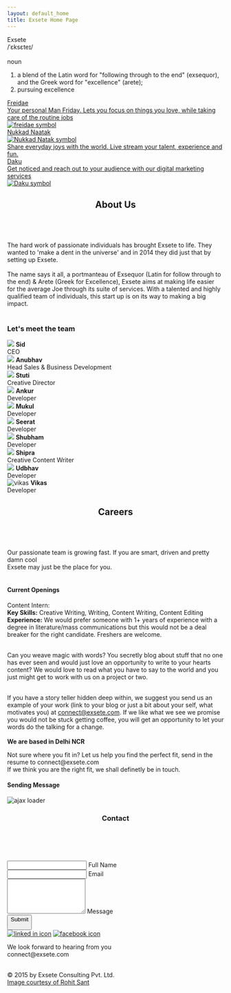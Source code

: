 ```yaml
---
layout: default_home
title: Exsete Home Page
---
```

<!--home page-->
<div class="row top-pad back-col home-div-pos backgrnd-img main-page" id="home-page" data-tag="hme">
    <div id="image-text">
        <div>
            <span id="logo-name">Exsete</span>
            <br/>
            <span id="logo-phonetics">/ˈɛksɛteɪ/</span>
            <span id="audio-cont">
            <input src="data:image/png;base64,iVBORw0KGgoAAAANSUhEUgAAAA4AAAAOCAYAAAAfSC3RAAAAAXNSR0IArs4c6QAAAARnQU1BAACxjwv8YQUAAAAJcEhZcwAADsMAAA7DAcdvqGQAAAAYdEVYdFNvZnR3YXJlAHBhaW50Lm5ldCA0LjAuNWWFMmUAAAC5SURBVDhPldIxDgFBFMbx1ejEBYg4AeeQuIZIRIGEVica56DUoXIEiTu4wUahGP9P3siE2WVe8svOe7NvM9l5mXOuSMOec2zRsfzlvfhQx9XWfdzwwMRq0cYqzlD4Wg17FYgBvhor2MFHuKcPnpCjGW7IBmGoNkLP1i3oyCslZaH9Je5oW37A5d9GxQzK18hTGsdIboweNZT0c0K/ruOI6HX4F8oGYIjkkZtarbBR/JAvoCHvWg6XPQFIbJkvWIc2TwAAAABJRU5ErkJggg==" type="image" id="btn-audio"/>
            <audio src="/data/exsete.mp3" preload="auto" id="audio">Your browser doesnt support audio</audio>
            </span>
            <br />
            <br />
            <span id="logo-pos">noun</span>
            <ol id="logo-def-ol">
            <li class="logo-def-li">a blend of the Latin word for "following through to the end" (exsequor), and the Greek word for "excellence" (arete);</li>
            <li>pursuing excellence</li>
            </ol>
        </div>
    </div>
    <div id="links">
        <!--section 1: Freidae-->
        <a href="http://www.freidae.com" id="freidae-a-out">
            <div class="col-sm-3 section-div" id="section-1">
                <div class="sec-1 div-box-bck" id="section-sub-1">
                    <span class="text-home" id="sention-h-1">
                    Freidae
                    </span>
                    <br/>
                        <div class="text-details collapse" id="section-t-1">
                        Your personal Man Friday. Lets you focus on things you love, while taking care of the routine jobs
                        </div>
                        <img src="data/img/Freidae%20Logo.png" alt="freidae symbol" id="freidae-symbol" class="symbol"/>
                </div>
            </div>
        </a>
        <!--section 2: Nukkad Naatak-->
        <a href="http://www.nukkadnaatak.com" id="nukkad-a-out">
        <div class="col-sm-3 section-div" id="section-2">
            <div class="sec-1 div-box-bck" id="section-sub-2">
                <span class="text-home" id="section-h-2">
                Nukkad Naatak
                <br/>
                <img src="data/img/n2%20logo.png" alt="Nukkad Natak symbol" id="Nukkad-Natak-symbol" class="symbol"/>
                </span>
                <div class="text-details collapse" id="section-t-2">
                Share everyday joys with the world. Live stream your talent, experience and fun.  
                </div>
            </div>
        </div>
        </a>
        <!--section 3: Daku-->
        <a href="http://www.daku.net.in" id="daku-a-out">
            <div class="col-sm-3 section-div" id="section-3">
            <div class="sec-1 div-box-bck" id="section-sub-3">
                <span class="text-home" id="section-h-3">
                Daku
                </span>
                <br/>
                    <div class="text-details collapse" id="section-t-3">
                    Get noticed and reach out to your audience with our digital marketing services
                    </div>
                    <img src="data/img/Daku%20logo.png" alt="Daku symbol" id="Daku-symbol" class="symbol"/>
            </div>
        </div>
        </a>
    </div>
    <div class="scrolle-arrow">
        <a href="#about" class="anchorLink"><span class="glyphicon glyphicon-chevron-down color-white"></span></a>
    </div>
</div>
<!--about us-->
<div id="about-us-container" class="container-fluid pad-0 back-col main-page" data-tag="abt">
    <a id="about" class="pagelink"></a>
    <header class="pad-l-r-15">
    <h2><b>About Us</b></h2>
    </header><br/>
    <section class="font-18 pad-l-r-15">
    <span>The hard work of passionate individuals  has brought Exsete to life. They wanted to 'make a dent in the universe' and in 2014 they did just that by setting up Exsete.</span><br/><br/>
        <span>The name says it all, a portmanteau of Exsequor (Latin for follow through to the end) & Arete (Greek for Excellence), Exsete aims at making life easier for the average Joe through its suite of services. With a talented and highly qualified team of individuals, this start up is on its way to making a big impact.</span><br/><br/>
        <h3 class="centre-txt">Let's meet the team</h3>
    </section>
    <section class="flex-outside font-18">
        <div class="flex-inside">
            <div class="flex-ele mobile-width"  onmouseover="imgChangeColor(this)" onmouseout="imgChangeSketch(this)">
                <img class="img-responsive about-img" src="/data/img/about_us/Sid.png" data-name="Sid"/>
                <span class="abt-img-txt"><b>Sid</b><br/>CEO</span>
            </div>
            <div class="flex-ele mobile-width"  onmouseover="imgChangeColor(this)" onmouseout="imgChangeSketch(this)">
                <img class="img-responsive about-img" src="/data/img/about_us/Anubhav.png" data-name="Anubhav"/>
                <span class="abt-img-txt"><b>Anubhav</b><br/>Head Sales & Business Development</span>
            </div>
            <div class="flex-ele mobile-width"  onmouseover="imgChangeColor(this)" onmouseout="imgChangeSketch(this)">
                <img class="img-responsive about-img" src="/data/img/about_us/Stuti.png" data-name="Stuti"/>
                <span class="abt-img-txt"><b>Stuti</b><br/>Creative Director</span>
            </div>
            <div class="flex-ele mobile-width"  onmouseover="imgChangeColor(this)" onmouseout="imgChangeSketch(this)">
                <img class="img-responsive about-img" src="/data/img/about_us/Ankur.png" data-name="Ankur"/>
                <span class="abt-img-txt"><b>Ankur</b><br/>Developer</span>
            </div>
            <div class="flex-ele mobile-width" onmouseover="imgChangeColor(this)" onmouseout="imgChangeSketch(this)">
            <img class="img-responsive about-img" src="/data/img/about_us/mukul.png" data-name="mukul"/>
            <span class="abt-img-txt"><b>Mukul</b><br/>Developer</span>
            </div>
        </div>
        <div class="flex-inside" >
            <div class="flex-ele mobile-width" onmouseover="imgChangeColor(this)" onmouseout="imgChangeSketch(this)">
                <img class="img-responsive about-img" src="/data/img/about_us/Seerat.png" data-name="Seerat"/>
                <span class="abt-img-txt"><b>Seerat</b><br/>Developer</span>
            </div>
            <div class="flex-ele mobile-width" onmouseover="imgChangeColor(this)" onmouseout="imgChangeSketch(this)">
                <img class="img-responsive about-img" src="/data/img/about_us/Shubham.png" data-name="Shubham"/>
                <span class="abt-img-txt"><b>Shubham</b><br/>Developer</span>
            </div>
            <div class="flex-ele mobile-width" onmouseover="imgChangeColor(this)" onmouseout="imgChangeSketch(this)">
                <img class="img-responsive about-img" src="/data/img/about_us/Shipra.png" data-name="Shipra"/>
                <span class="abt-img-txt"><b>Shipra</b><br/>Creative Content Writer</span>
            </div>
            <div class="flex-ele mobile-width" onmouseover="imgChangeColor(this)" onmouseout="imgChangeSketch(this)">
                <img class="img-responsive about-img" src="/data/img/about_us/Udbhav.png" data-name="Udbhav"/>
                <span class="abt-img-txt"><b>Udbhav</b><br/>Developer</span>
            </div>
            <div class="flex-ele mobile-width" onmouseover="imgChangeColor(this)" onmouseout="imgChangeSketch(this)">
                <img class="img-responsive about-img" src="/data/img/about_us/Vikas.png" alt="vikas" data-name="Vikas"/>
                <span class="abt-img-txt"><b>Vikas</b><br/>Developer</span>
            </div>
        </div> 
    </section>
    <div class="scrolle-arrow" id="scrl-arw-abt">
        <a href="#home" class="anchorLink"><span class="glyphicon glyphicon-chevron-up color-white"></span></a>
        <a href="#career" class="anchorLink"><span class="glyphicon glyphicon-chevron-down color-white"></span></a>
    </div>
</div>
<!--Careers Page-->
<div class="container-fluid pad-0 back-col main-page" id="careers-container" data-tag="car">
    <a id="career" class="pagelink"></a>
    <header>
    <h2 id="car-hdr"><b>Careers</b></h2>
    </header><br/>
    <section class="txt-center font-18">
    <span class="txt-center">
    Our passionate team is growing fast. If you are smart, driven and pretty damn cool<br/> Exsete may just be the place for you.
    </span>
    </section><br/>
    <section id="team-img"></section>
    <section>
        <h4 id="jobs-heading">Current Openings</h4>
        <div>
        <span class="openings-header font-16" onclick="collapseToggle(this)"><span class="glyphicon glyphicon-plus"></span>  Content Intern:</span><br/>
        <span class="job-dtl font-16"><b>Key Skills:</b> Creative Writing, Writing, Content Writing, Content Editing<br/>
        <b>Experience:</b> We would prefer someone with 1+ years of experience with a degree in literature/mass communications but this would not be a deal breaker for the right candidate. Freshers are welcome.<br/><br/>

Can you weave magic with words? You secretly blog about stuff that no one has ever seen and would just love an opportunity to write to your hearts content? We would love to read what you have to say to the world and you just might get to work with us on a project or two.<br/><br/>

If you have a story teller hidden deep within, we suggest you send us an example of your work (link to your blog or just a bit about your self, what motivates you) at connect@exsete.com. If we like what we see we promise you would not be stuck getting coffee, you will get an opportunity to let your words do the talking for a change. <br/><br/>
<b>We are based in Delhi NCR</b><br/>
</span>

</div>
    </section>
    <footer id="car-fotr">
        Not sure where you fit in? Let us help you find the perfect fit, send in the resume to connect@exsete.com<br/>If we think you are the right fit, we shall definetly be in touch.
    </footer>
    <div class="scrolle-arrow" id="carrers-scroll-arrow">
        <a href="#about" class="anchorLink"><span class="glyphicon glyphicon-chevron-up color-white"></span></a>
        <a href="#contact"class="anchorLink"><span class="glyphicon glyphicon-chevron-down color-white"></span></a>
    </div>
</div>
<!--contact page-->
<!--Popover for message sending-->
<div id="overlay">
    <div id="popup">
        <h4 id="sndg-msg-rchus">Sending Message<br/></h4>
        <img src="/data/img/ajax-loader.GIF" id="loading-indicator-rchus" alt="ajax loader">
        <div id="reachus_message" class="notice" data-captcha-failed="Incorrect captcha!" data-error="There was an error sending the message, please try again." data-success="Message successfully sent!"></div>
    </div>
</div>
<div class="container-fluid bakgrnd-con main-page" id="contact-page-div" data-tag="cntct">
    <a id="contact" class="pagelink"></a>
    <!--Heading-->
    <header id="contact-header">
        <h3 class="heading-con">Contact</h3><br/>
    </header>
    <div class="row margin-top disp-flex flex-center" id="contact-info">
        <!--contact us form-->
        <div class="col-sm-6" id="form-div">
            <form role="form" method="POST"  id="form_reach_us">
                <div class="form-group">
                    <input type="text" class="form-control" id="inputName" name="fullName" title="Enter Your Name" required/>
                    <span class="highlight"></span>
                    <span class="hBar"></span>
                    <label>Full Name</label>
                </div>
                <div class="form-group">
                    <input type="email" class="form-control" id="inputEmail" name="email" title="Enter Your Email" required/>
                    <span class="highlight"></span>
                    <span class="hBar"></span>
                    <label>Email</label>
                </div>
                <div class="form-group">
                <textarea rows="5" class="form-control" id="comment" name="comment" title="Enter the content" required></textarea>
                    <span class="highlight"></span>
                    <span class="hBar"></span>
                    <label>Message</label>
                </div>
                <div class="form-group btn-div">
                    <button id="btn-submit" type="submit" class="btn" onclick="return false;"><span id="Button-txt" title="Click to Submit">Submit</p></button>
                </div>
                <div id="social-links-bottom">
                <a href="https://www.linkedin.com/company/exsete-consulting-pvt--ltd-?trk=ppro_cprof"><img class="img-social-links" src="/data/img/Linkedin%20icon.png" alt="linked in icon"/></a>
                <a href="https://www.facebook.com/exsete?fref=ts"><img class="img-social-links" src="/data/img/FB%20%5B54924%5D.png" alt="facebook icon"/></a>
                </div>
            </form>
        </div>
    </div>
    <div class="row disp-flex flex-center">
    <span class="cont-font color-white"><span>We look forward to hearing from you</span><br/><span class="glyphicon glyphicon-envelope"></span> connect@exsete.com</span>
    </div>
    <div class="scrolle-arrow">
        <a href="#career" class="anchorLink"><span class="glyphicon glyphicon-chevron-up color-white"></span></a>
    </div><br/>
    <!--Footer-->
    <footer class="footer" id="footer-cont">
        <p class="cont-bottom-txt" title="Copyright Exsete">
            © 2015 by Exsete Consulting Pvt. Ltd.<br class="mobile-display"/>
            <a href="http://www.rohitsant.com" class="color-white">
                <span class="courtesy-sml"> Image courtesy of Rohit Sant</span>
            </a>
        </p>
    </footer>
</div>
